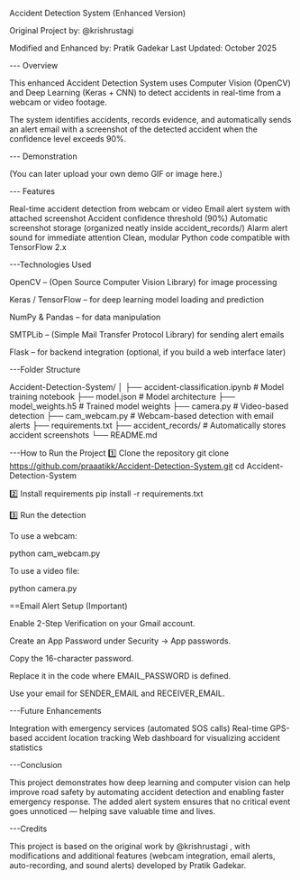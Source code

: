 Accident Detection System (Enhanced Version)

Original Project by: @krishrustagi

Modified and Enhanced by: Pratik Gadekar
Last Updated: October 2025



--- Overview

This enhanced Accident Detection System uses Computer Vision (OpenCV) and Deep Learning (Keras + CNN) to detect accidents in real-time from a webcam or video footage.

The system identifies accidents, records evidence, and automatically sends an alert email with a screenshot of the detected accident when the confidence level exceeds 90%.




--- Demonstration

(You can later upload your own demo GIF or image here.)





--- Features

 Real-time accident detection from webcam or video
 Email alert system with attached screenshot
 Accident confidence threshold (90%)
 Automatic screenshot storage (organized neatly inside accident_records/)
 Alarm alert sound for immediate attention
 Clean, modular Python code compatible with TensorFlow 2.x





---Technologies Used

OpenCV – (Open Source Computer Vision Library) for image processing

Keras / TensorFlow – for deep learning model loading and prediction

NumPy & Pandas – for data manipulation

SMTPLib – (Simple Mail Transfer Protocol Library) for sending alert emails

Flask – for backend integration (optional, if you build a web interface later)





---Folder Structure

Accident-Detection-System/
│
├── accident-classification.ipynb   # Model training notebook
├── model.json                      # Model architecture
├── model_weights.h5                # Trained model weights
├── camera.py                       # Video-based detection
├── cam_webcam.py                   # Webcam-based detection with email alerts
├── requirements.txt
├── accident_records/               # Automatically stores accident screenshots
└── README.md





---How to Run the Project
1️⃣ Clone the repository
git clone https://github.com/praaatikk/Accident-Detection-System.git
cd Accident-Detection-System

2️⃣ Install requirements
pip install -r requirements.txt

3️⃣ Run the detection

To use a webcam:

python cam_webcam.py


To use a video file:

python camera.py

==Email Alert Setup (Important)

Enable 2-Step Verification on your Gmail account.

Create an App Password under Security → App passwords.

Copy the 16-character password.

Replace it in the code where EMAIL_PASSWORD is defined.

Use your email for SENDER_EMAIL and RECEIVER_EMAIL.




---Future Enhancements

   Integration with emergency services (automated SOS calls)
   Real-time GPS-based accident location tracking
   Web dashboard for visualizing accident statistics




---Conclusion

This project demonstrates how deep learning and computer vision can help improve road safety by automating accident detection and enabling faster emergency response.
The added alert system ensures that no critical event goes unnoticed — helping save valuable time and lives.





---Credits

This project is based on the original work by @krishrustagi
, with modifications and additional features (webcam integration, email alerts, auto-recording, and sound alerts) developed by Pratik Gadekar.